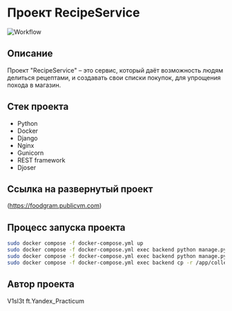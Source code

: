 # Проект RecipeService

![Workflow](https://github.com/V1sl3t/foodgram/actions/workflows/main.yml/badge.svg)


## Описание
Проект "RecipeService" – это сервис, который даёт возможность людям делиться рецептами, и создавать свои списки покупок, для упрощения похода в магазин.


## Стек проекта
- Python 
- Docker 
- Django 
- Nginx 
- Gunicorn
- REST framework
- Djoser

## Ссылка на развернутый проект
(https://foodgram.publicvm.com)

## Процесс запуска проекта 

```sh
sudo docker compose -f docker-compose.yml up
sudo docker compose -f docker-compose.yml exec backend python manage.py migrate
sudo docker compose -f docker-compose.yml exec backend python manage.py collectstatic
sudo docker compose -f docker-compose.yml exec backend cp -r /app/collected_static/. /backend_static/static/
```

## Автор проекта 
 
V1sl3t ft.Yandex_Practicum
